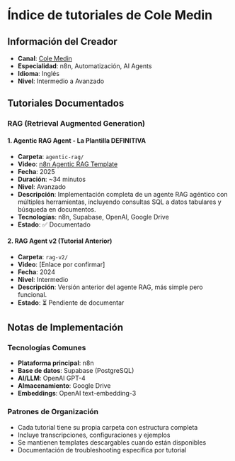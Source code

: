# Índice de tutoriales de Cole Medin

## Información del Creador

- **Canal**: [Cole Medin](https://www.youtube.com/@colemedin)
- **Especialidad**: n8n, Automatización, AI Agents
- **Idioma**: Inglés
- **Nivel**: Intermedio a Avanzado

## Tutoriales Documentados

### RAG (Retrieval Augmented Generation)

#### 1. Agentic RAG Agent - La Plantilla DEFINITIVA
- **Carpeta**: `agentic-rag/`
- **Video**: [n8n Agentic RAG Template](https://www.youtube.com/watch?v=mQt1hOjBH9o)
- **Fecha**: 2025
- **Duración**: ~34 minutos
- **Nivel**: Avanzado
- **Descripción**: Implementación completa de un agente RAG agéntico con múltiples herramientas, incluyendo consultas SQL a datos tabulares y búsqueda en documentos.
- **Tecnologías**: n8n, Supabase, OpenAI, Google Drive
- **Estado**: ✅ Documentado

#### 2. RAG Agent v2 (Tutorial Anterior)
- **Carpeta**: `rag-v2/`
- **Video**: [Enlace por confirmar]
- **Fecha**: 2024
- **Nivel**: Intermedio
- **Descripción**: Versión anterior del agente RAG, más simple pero funcional.
- **Estado**: ⏳ Pendiente de documentar


## Notas de Implementación

### Tecnologías Comunes
- **Plataforma principal**: n8n
- **Base de datos**: Supabase (PostgreSQL)
- **AI/LLM**: OpenAI GPT-4
- **Almacenamiento**: Google Drive
- **Embeddings**: OpenAI text-embedding-3

### Patrones de Organización
- Cada tutorial tiene su propia carpeta con estructura completa
- Incluye transcripciones, configuraciones y ejemplos
- Se mantienen templates descargables cuando están disponibles
- Documentación de troubleshooting específica por tutorial
